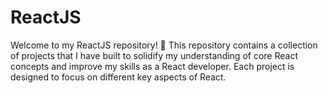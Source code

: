 # ReactJS
Welcome to my ReactJS repository! 🎉 This repository contains a collection of projects that I have built to solidify my understanding of core React concepts and improve my skills as a React developer. Each project is designed to focus on different key aspects of React.
